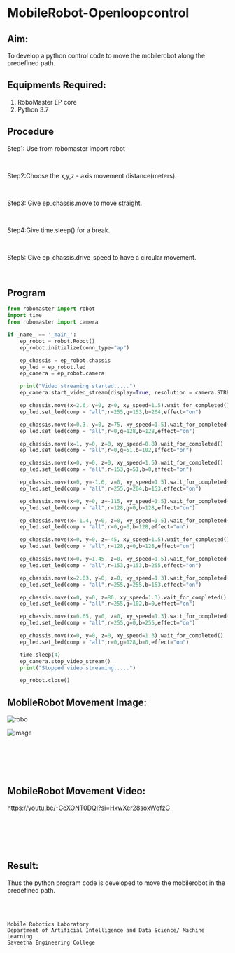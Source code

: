 # MobileRobot-Openloopcontrol
## Aim:

To develop a python control code to move the mobilerobot along the predefined path.

## Equipments Required:
1. RoboMaster EP core
2. Python 3.7

## Procedure

Step1: Use from robomaster import robot

<br/>

Step2:Choose the x,y,z - axis movement distance(meters).

<br/>

Step3: Give ep_chassis.move to move straight.

<br/>

Step4:Give time.sleep() for a break.

<br/>

Step5: Give ep_chassis.drive_speed to have a circular movement.

<br/>

## Program
```python
from robomaster import robot
import time
from robomaster import camera

if _name_ == '_main_':
    ep_robot = robot.Robot()
    ep_robot.initialize(conn_type="ap")

    ep_chassis = ep_robot.chassis
    ep_led = ep_robot.led
    ep_camera = ep_robot.camera

    print("Video streaming started.....")
    ep_camera.start_video_stream(display=True, resolution = camera.STREAM_360P)

    ep_chassis.move(x=2.6, y=0, z=0, xy_speed=1.5).wait_for_completed()
    ep_led.set_led(comp = "all",r=255,g=153,b=204,effect="on")

    ep_chassis.move(x=0.3, y=0, z=75, xy_speed=1.5).wait_for_completed()
    ep_led.set_led(comp = "all",r=0,g=128,b=128,effect="on")

    ep_chassis.move(x=1, y=0, z=0, xy_speed=0.8).wait_for_completed()
    ep_led.set_led(comp = "all",r=0,g=51,b=102,effect="on")

    ep_chassis.move(x=0, y=0, z=0, xy_speed=1.5).wait_for_completed()
    ep_led.set_led(comp = "all",r=153,g=51,b=0,effect="on")

    ep_chassis.move(x=0, y=-1.6, z=0, xy_speed=1.5).wait_for_completed()
    ep_led.set_led(comp = "all",r=255,g=204,b=153,effect="on")

    ep_chassis.move(x=0, y=0, z=-115, xy_speed=1.5).wait_for_completed()
    ep_led.set_led(comp = "all",r=128,g=0,b=128,effect="on")

    ep_chassis.move(x=-1.4, y=0, z=0, xy_speed=1.5).wait_for_completed()
    ep_led.set_led(comp = "all",r=0,g=0,b=128,effect="on")

    ep_chassis.move(x=0, y=0, z=-45, xy_speed=1.5).wait_for_completed()
    ep_led.set_led(comp = "all",r=128,g=0,b=128,effect="on")

    ep_chassis.move(x=0, y=1.45, z=0, xy_speed=1.5).wait_for_completed()
    ep_led.set_led(comp = "all",r=153,g=153,b=255,effect="on")

    ep_chassis.move(x=2.03, y=0, z=0, xy_speed=1.3).wait_for_completed()
    ep_led.set_led(comp = "all",r=255,g=255,b=153,effect="on")

    ep_chassis.move(x=0, y=0, z=80, xy_speed=1.3).wait_for_completed()
    ep_led.set_led(comp = "all",r=255,g=102,b=0,effect="on")

    ep_chassis.move(x=0.65, y=0, z=0, xy_speed=1.3).wait_for_completed()
    ep_led.set_led(comp = "all",r=255,g=0,b=255,effect="on")

    ep_chassis.move(x=0, y=0, z=0, xy_speed=1.3).wait_for_completed()
    ep_led.set_led(comp = "all",r=0,g=128,b=0,effect="on")

    time.sleep(4)
    ep_camera.stop_video_stream()
    print("Stopped video streaming.....")

    ep_robot.close()
```

## MobileRobot Movement Image:

![robo](./img/robomaster.png)

![image](https://github.com/user-attachments/assets/64f7e9e2-44d5-4197-bf32-0694e4873f28)



<br/>
<br/>
<br/>
<br/>

## MobileRobot Movement Video:

https://youtu.be/-GcXONT0DQI?si=HxwXer28soxWqfzG

<br/>
<br/>
<br/>
<br/>

## Result:

Thus the python program code is developed to move the mobilerobot in the predefined path.

<br/>
<br/>

```
Mobile Robotics Laboratory
Department of Artificial Intelligence and Data Science/ Machine Learning
Saveetha Engineering College
```
